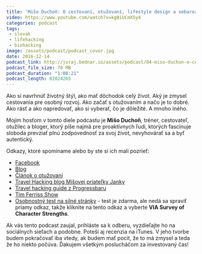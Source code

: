 ```yaml
---
title: 'Mišo Duchoň: O cestovaní, otužovaní, lifestyle design a sebarozvoji'
video: https://www.youtube.com/watch?v=kgBiUCmX5y4
categories: podcast
tags:
 - slovak
 - lifehacking
 - biohacking
image: /assets/podcast/podcast_cover.jpg
date: 2016-12-14
podcast_link: http://juraj.bednar.io/assets/podcast/04-miso-duchon-o-cestovani-otuzovani-lifestyle-design-a-sebarozvoji.mp3
podcast_file_size: 78 MB
podcast_duration: "1:08:21"
podcast_length: 82024265
---
```


Ako si navrhnúť životný štýl, ako mať dôchodok celý život. Aký je zmysel cestovania pre osobný rozvoj. Ako začať s otužovaním a načo je to dobré. Ako rásť a ako napredovať, ako si vyberať, čo je dôležité. A mnoho iného.

Mojim hosťom v tomto diele podcastu je **Mišo Duchoň**, tréner, cestovateľ, otužilec a bloger, ktorý píše najmä pre proaktívnych ľudí, ktorých fascinuje sloboda prevziať plnú zodpovednosť za svoj život, nevyhovárať sa a byť autentický.

<!--more-->

Odkazy, ktoré spomíname alebo by ste si ich mali pozrieť:

 * [Facebook](https://www.facebook.com/misoduchon)
 * [Blog](http://misoduchon.com/)
 * [Článok o otužovaní](http://www.misoduchon.com/ako-zacat-otuzovat-a-vydrzat-viac-chladu-ako-99-ostatnych-ludi/)
 * [Travel Hacking blog Mišovej priateľky Janky](http://travelhack.me/)
 * [Travel hacking guide z Progressbaru](https://www.progressbar.sk/blog/posts/travel-hacking-kniha-cestovatelskych-tipov-a-trikov)
 * [Tim Ferriss Show](http://fourhourworkweek.com/podcast/)
 * [Osobnostný test na silné stránky](https://www.authentichappiness.sas.upenn.edu/testcenter) - test je zdarma, ale nedá sa spraviť priamy odkaz, takže kliknite na tento odkaz a vyberte **VIA Survey of Character Strengths**.

 
Ak vás tento podcast zaujal, prihláste sa k odberu, vyzdieľajte ho na sociálnych sieťach a podobne. Poteší aj recenzia na iTunes. V jeho tvorbe budem pokračovať iba vtedy, ak budem mať pocit, že to má zmysel a teda že ho niekto počúva. Ďakujem všetkým poslucháčom za investovaný čas!

